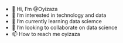 - 👋 Hi, I’m @Oyizaza
- 👀 I’m interested in technology and data 
- 🌱 I’m currently learning data sciemce 
- 💞️ I’m looking to collaborate on data science
- 📫 How to reach me oyizaza

<!---
Oyizaza/Oyizaza is a ✨ special ✨ repository because its `README.md` (this file) appears on your GitHub profile.
You can click the Preview link to take a look at your changes.
--->
